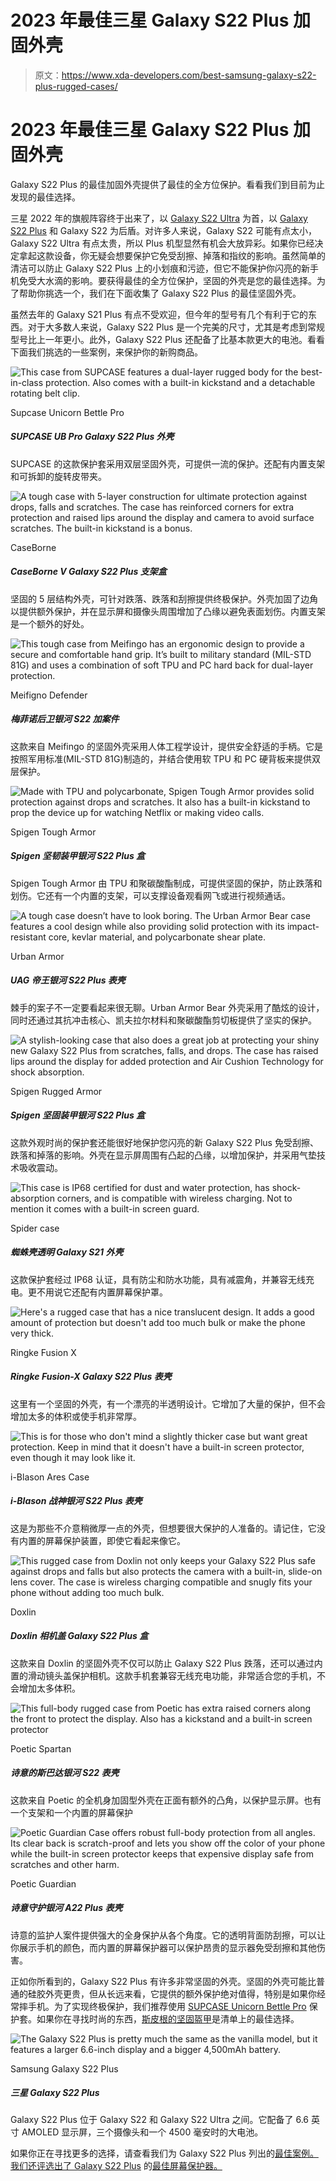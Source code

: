 # 2023 年最佳三星 Galaxy S22 Plus 加固外壳

> 原文：<https://www.xda-developers.com/best-samsung-galaxy-s22-plus-rugged-cases/>

# 2023 年最佳三星 Galaxy S22 Plus 加固外壳

Galaxy S22 Plus 的最佳加固外壳提供了最佳的全方位保护。看看我们到目前为止发现的最佳选择。

三星 2022 年的旗舰阵容终于出来了，以 [Galaxy S22 Ultra](https://www.xda-developers.com/samsung-galaxy-s22-ultra-review/) 为首，以 [Galaxy S22 Plus](https://www.xda-developers.com/samsung-galaxy-s22-plus-review/) 和 Galaxy S22 为后盾。对许多人来说，Galaxy S22 可能有点太小，Galaxy S22 Ultra 有点太贵，所以 Plus 机型显然有机会大放异彩。如果你已经决定拿起这款设备，你无疑会想要保护它免受刮擦、掉落和指纹的影响。虽然简单的清洁可以防止 Galaxy S22 Plus 上的小划痕和污迹，但它不能保护你闪亮的新手机免受大水滴的影响。要获得最佳的全方位保护，坚固的外壳是您的最佳选择。为了帮助你挑选一个，我们在下面收集了 Galaxy S22 Plus 的最佳坚固外壳。

虽然去年的 Galaxy S21 Plus 有点不受欢迎，但今年的型号有几个有利于它的东西。对于大多数人来说，Galaxy S22 Plus 是一个完美的尺寸，尤其是考虑到常规型号比上一年更小。此外，Galaxy S22 Plus 还配备了比基本款更大的电池。看看下面我们挑选的一些案例，来保护你的新购商品。

 <picture>![This case from SUPCASE features a dual-layer rugged body for the best-in-class protection. Also comes with a built-in kickstand and a detachable rotating belt clip. ](img/04e0e91dfdfb77b9ab1d56218040d97f.png)</picture> 

Supcase Unicorn Bettle Pro

##### SUPCASE UB Pro Galaxy S22 Plus 外壳

SUPCASE 的这款保护套采用双层坚固外壳，可提供一流的保护。还配有内置支架和可拆卸的旋转皮带夹。

 <picture>![A tough case with 5-layer construction for ultimate protection against drops, falls and scratches. The case has reinforced corners for extra protection and raised lips around the display and camera to avoid surface scratches. The built-in kickstand is a bonus.](img/5ecc7c5937e20112329b22ed54a344a6.png)</picture> 

CaseBorne

##### CaseBorne V Galaxy S22 Plus 支架盒

坚固的 5 层结构外壳，可针对跌落、跌落和刮擦提供终极保护。外壳加固了边角以提供额外保护，并在显示屏和摄像头周围增加了凸缘以避免表面划伤。内置支架是一个额外的好处。

 <picture>![This tough case from Meifingo has an ergonomic design to provide a secure and comfortable hand grip. It’s built to military standard (MIL-STD 81G) and uses a combination of soft TPU and PC hard back for dual-layer protection.](img/5f67f8e5e3f2ecbfefea99f7ecbc0e85.png)</picture> 

Meifigno Defender

##### 梅菲诺后卫银河 S22 加案件

这款来自 Meifingo 的坚固外壳采用人体工程学设计，提供安全舒适的手柄。它是按照军用标准(MIL-STD 81G)制造的，并结合使用软 TPU 和 PC 硬背板来提供双层保护。

 <picture>![Made with TPU and polycarbonate, Spigen Tough Armor provides solid protection against drops and scratches. It also has a built-in kickstand to prop the device up for watching Netflix or making video calls. ](img/943b920c2cfa857bcc2043ddea14a41c.png)</picture> 

Spigen Tough Armor

##### Spigen 坚韧装甲银河 S22 Plus 盒

Spigen Tough Armor 由 TPU 和聚碳酸酯制成，可提供坚固的保护，防止跌落和划伤。它还有一个内置的支架，可以支撑设备观看网飞或进行视频通话。

 <picture>![A tough case doesn’t have to look boring. The Urban Armor Bear case features a cool design while also providing solid protection with its impact-resistant core, kevlar material, and polycarbonate shear plate.](img/5fb4cb992f0fcd32ddaaf0e15e63304e.png)</picture> 

Urban Armor

##### UAG 帝王银河 S22 Plus 表壳

棘手的案子不一定要看起来很无聊。Urban Armor Bear 外壳采用了酷炫的设计，同时还通过其抗冲击核心、凯夫拉尔材料和聚碳酸酯剪切板提供了坚实的保护。

 <picture>![A stylish-looking case that also does a great job at protecting your shiny new Galaxy S22 Plus from scratches, falls, and drops. The case has raised lips around the display for added protection and Air Cushion Technology for shock absorption. ](img/53d122b50509578e88dc5f2083f1ebb9.png)</picture> 

Spigen Rugged Armor

##### Spigen 坚固装甲银河 S22 Plus 盒

这款外观时尚的保护套还能很好地保护您闪亮的新 Galaxy S22 Plus 免受刮擦、跌落和掉落的影响。外壳在显示屏周围有凸起的凸缘，以增加保护，并采用气垫技术吸收震动。

 <picture>![This case is IP68 certified for dust and water protection, has shock-absorption corners, and is compatible with wireless charging. Not to mention it comes with a built-in screen guard. ](img/d4af26943ae362f554930560a82bcc90.png)</picture> 

Spider case

##### 蜘蛛壳透明 Galaxy S21 外壳

这款保护套经过 IP68 认证，具有防尘和防水功能，具有减震角，并兼容无线充电。更不用说它还配有内置屏幕保护罩。

 <picture>![Here's a rugged case that has a nice translucent design. It adds a good amount of protection but doesn't add too much bulk or make the phone very thick.](img/67c71d13108eb5cbb73708c3ad87239c.png)</picture> 

Ringke Fusion X

##### Ringke Fusion-X Galaxy S22 Plus 表壳

这里有一个坚固的外壳，有一个漂亮的半透明设计。它增加了大量的保护，但不会增加太多的体积或使手机非常厚。

 <picture>![This is for those who don't mind a slightly thicker case but want great protection. Keep in mind that it doesn't have a built-in screen protector, even though it may look like it.](img/e73d47e44aeb629a2c8dd4aa2c8d7e32.png)</picture> 

i-Blason Ares Case

##### i-Blason 战神银河 S22 Plus 表壳

这是为那些不介意稍微厚一点的外壳，但想要很大保护的人准备的。请记住，它没有内置的屏幕保护装置，即使它看起来像它。

 <picture>![This rugged case from Doxlin not only keeps your Galaxy S22 Plus safe against drops and falls but also protects the camera with a built-in, slide-on lens cover. The case is wireless charging compatible and snugly fits your phone without adding too much bulk.](img/fd1531dc3dcf8d7474cb9f71a5ffd5df.png)</picture> 

Doxlin

##### Doxlin 相机盖 Galaxy S22 Plus 盒

这款来自 Doxlin 的坚固外壳不仅可以防止 Galaxy S22 Plus 跌落，还可以通过内置的滑动镜头盖保护相机。这款手机套兼容无线充电功能，非常适合您的手机，不会增加太多体积。

 <picture>![This full-body rugged case from Poetic has extra raised corners along the front to protect the display. Also has a kickstand and a built-in screen protector](img/617959e3d3733f12c405b720c753b9d2.png)</picture> 

Poetic Spartan

##### 诗意的斯巴达银河 S22 表壳

这款来自 Poetic 的全机身加固型外壳在正面有额外的凸角，以保护显示屏。也有一个支架和一个内置的屏幕保护

 <picture>![Poetic Guardian Case offers robust full-body protection from all angles. Its clear back is scratch-proof and lets you show off the color of your phone while the built-in screen protector keeps that expensive display safe from scratches and other harm. ](img/5a57d298e4368bd78bfdb0e2bebfc821.png)</picture> 

Poetic Guardian

##### 诗意守护银河 A22 Plus 表壳

诗意的监护人案件提供强大的全身保护从各个角度。它的透明背面防刮擦，可以让你展示手机的颜色，而内置的屏幕保护器可以保护昂贵的显示器免受刮擦和其他伤害。

正如你所看到的，Galaxy S22 Plus 有许多非常坚固的外壳。坚固的外壳可能比普通的硅胶外壳更贵，但从长远来看，它提供的额外保护绝对值得，特别是如果你经常摔手机。为了实现终极保护，我们推荐使用 [SUPCASE Unicorn Bettle Pro](https://www.amazon.com/SUPCASE-Full-Body-Belt-Clip-Kickstand-Protector/dp/B09P2Z651C?tag=xda-1m85210-20&ascsubtag=UUxdaUeUpU7429&asc_refurl=https%3A%2F%2Fwww.xda-developers.com%2Fbest-samsung-galaxy-s22-plus-rugged-cases%2F&asc_campaign=Commerce) 保护套。如果你在寻找时尚的东西，[斯皮根的坚固盔甲](https://www.amazon.com/Spigen-Rugged-Armor-Designed-Galaxy/dp/B09JFMMB2D/?tag=xda-1m85210-20&ascsubtag=UUxdaUeUpU7429&asc_refurl=https%3A%2F%2Fwww.xda-developers.com%2Fbest-samsung-galaxy-s22-plus-rugged-cases%2F&asc_campaign=Commerce)是清单上的最佳选择。

 <picture>![The Galaxy S22 Plus is pretty much the same as the vanilla model, but it features a larger 6.6-inch display and a bigger 4,500mAh battery.](img/cca8b3a46fcf13dac1a1597eaf63a56a.png)</picture> 

Samsung Galaxy S22 Plus

##### 三星 Galaxy S22 Plus

Galaxy S22 Plus 位于 Galaxy S22 和 Galaxy S22 Ultra 之间。它配备了 6.6 英寸 AMOLED 显示屏，三个摄像头和一个 4500 毫安时的大电池。

如果你正在寻找更多的选择，请查看我们为 Galaxy S22 Plus 列出的[最佳案例。我们还评选出了 Galaxy S22 Plus](https://www.xda-developers.com/best-samsung-galaxy-s22-plus-cases/) 的[最佳屏幕保护器。](https://www.xda-developers.com/best-samsung-galaxy-s22-plus-screen-protectors/)